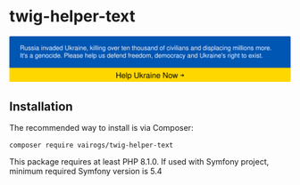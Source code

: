 # twig-helper-text

[![Stand With Ukraine](https://raw.githubusercontent.com/vshymanskyy/StandWithUkraine/main/banner2-direct.svg)](https://vshymanskyy.github.io/StandWithUkraine)

Installation
------------

The recommended way to install is via Composer:

```
composer require vairogs/twig-helper-text
```

This package requires at least PHP 8.1.0. If used with Symfony project, minimum required Symfony version is 5.4
